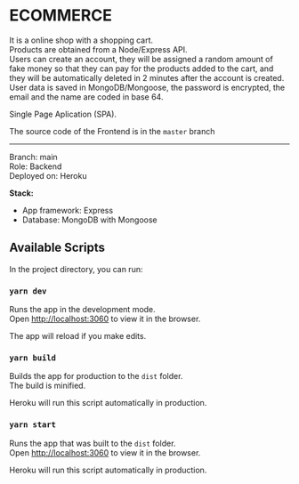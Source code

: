 # ECOMMERCE

It is a online shop with a shopping cart.\
Products are obtained from a Node/Express API.\
Users can create an account, they will be assigned a random amount of fake money so that they can pay for the products added to the cart, and they will be automatically deleted in 2 minutes after the account is created.\
User data is saved in MongoDB/Mongoose, the password is encrypted, the email and the name are coded in base 64.

Single Page Aplication (SPA).

The source code of the Frontend is in the `master` branch
***
Branch: main\
Role: Backend\
Deployed on: Heroku

**Stack:**
- App framework: Express
- Database: MongoDB with Mongoose

## Available Scripts

In the project directory, you can run:

### `yarn dev`

Runs the app in the development mode.\
Open [http://localhost:3060](http://localhost:3060) to view it in the browser.

The app will reload if you make edits.

### `yarn build`

Builds the app for production to the `dist` folder.\
The build is minified.

Heroku will run this script automatically in production.

### `yarn start`

Runs the app that was built to the `dist` folder.\
Open [http://localhost:3060](http://localhost:3060) to view it in the browser.

Heroku will run this script automatically in production.